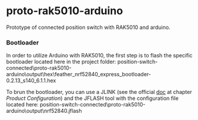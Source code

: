 # proto-rak5010-arduino

Prototype of connected position switch with RAK5010 and arduino.

### Bootloader

In order to utilize Arduino with RAK5010, the first step is to flash the specific bootloader located here in the project folder: position-switch-connected\proto-rak5010-arduino\output\hex\feather_nrf52840_express_bootloader-0.2.13_s140_6.1.1.hex

To brun the bootloader, you can use a JLINK (see the official [doc](https://docs.rakwireless.com/Product-Categories/WisTrio/RAK5010/Quickstart/#prerequisites) at chapter *Product Configuration*) and the JFLASH tool with the configuration file located here: position-switch-connected\proto-rak5010-arduino\output\nrf52840.jflash

